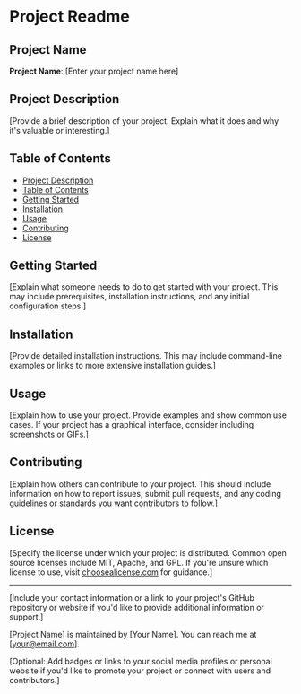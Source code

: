 # Project Readme

## Project Name

**Project Name**: [Enter your project name here]

## Project Description

[Provide a brief description of your project. Explain what it does and why it's valuable or interesting.]

## Table of Contents

- [Project Description](#project-description)
- [Table of Contents](#table-of-contents)
- [Getting Started](#getting-started)
- [Installation](#installation)
- [Usage](#usage)
- [Contributing](#contributing)
- [License](#license)

## Getting Started

[Explain what someone needs to do to get started with your project. This may include prerequisites, installation instructions, and any initial configuration steps.]

## Installation

[Provide detailed installation instructions. This may include command-line examples or links to more extensive installation guides.]

## Usage

[Explain how to use your project. Provide examples and show common use cases. If your project has a graphical interface, consider including screenshots or GIFs.]

## Contributing

[Explain how others can contribute to your project. This should include information on how to report issues, submit pull requests, and any coding guidelines or standards you want contributors to follow.]

## License

[Specify the license under which your project is distributed. Common open source licenses include MIT, Apache, and GPL. If you're unsure which license to use, visit [choosealicense.com](https://choosealicense.com/) for guidance.]

---

[Include your contact information or a link to your project's GitHub repository or website if you'd like to provide additional information or support.]

[Project Name] is maintained by [Your Name]. You can reach me at [your@email.com].

[Optional: Add badges or links to your social media profiles or personal website if you'd like to promote your project or connect with users and contributors.]